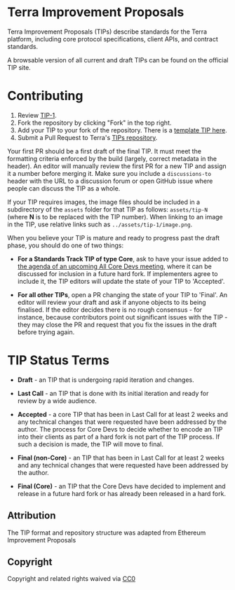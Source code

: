 # Terra Improvement Proposals

Terra Improvement Proposals (TIPs) describe standards for the Terra platform, including core protocol specifications, client APIs, and contract standards.

A browsable version of all current and draft TIPs can be found on the official TIP site.

# Contributing

 1. Review [TIP-1](TIPS/tip-1.md).
 2. Fork the repository by clicking "Fork" in the top right.
 3. Add your TIP to your fork of the repository. There is a [template TIP here](tip-template.md).
 4. Submit a Pull Request to Terra's [TIPs repository](https://github.com/terra-project/TIPs).

Your first PR should be a first draft of the final TIP. It must meet the formatting criteria enforced by the build (largely, correct metadata in the header). An editor will manually review the first PR for a new TIP and assign it a number before merging it. Make sure you include a `discussions-to` header with the URL to a discussion forum or open GitHub issue where people can discuss the TIP as a whole.

If your TIP requires images, the image files should be included in a subdirectory of the `assets` folder for that TIP as follows: `assets/tip-N` (where **N** is to be replaced with the TIP number). When linking to an image in the TIP, use relative links such as `../assets/tip-1/image.png`.

When you believe your TIP is mature and ready to progress past the draft phase, you should do one of two things:

 - **For a Standards Track TIP of type Core**, ask to have your issue added to [the agenda of an upcoming All Core Devs meeting](https://github.com/ethereum/pm/issues), where it can be discussed for inclusion in a future hard fork. If implementers agree to include it, the TIP editors will update the state of your TIP to 'Accepted'.
 
 - **For all other TIPs**, open a PR changing the state of your TIP to 'Final'. An editor will review your draft and ask if anyone objects to its being finalised. If the editor decides there is no rough consensus - for instance, because contributors point out significant issues with the TIP - they may close the PR and request that you fix the issues in the draft before trying again.

# TIP Status Terms

* **Draft** - an TIP that is undergoing rapid iteration and changes.

* **Last Call** - an TIP that is done with its initial iteration and ready for review by a wide audience.

* **Accepted** - a core TIP that has been in Last Call for at least 2 weeks and any technical changes that were requested have been addressed by the author. The process for Core Devs to decide whether to encode an TIP into their clients as part of a hard fork is not part of the TIP process. If such a decision is made, the TIP will move to final.

* **Final (non-Core)** - an TIP that has been in Last Call for at least 2 weeks and any technical changes that were requested have been addressed by the author.

* **Final (Core)** - an TIP that the Core Devs have decided to implement and release in a future hard fork or has already been released in a hard fork. 

## Attribution

The TIP format and repository structure was adapted from Ethereum Improvement Proposals

## Copyright

Copyright and related rights waived via [CC0](https://creativecommons.org/publicdomain/zero/1.0/)

